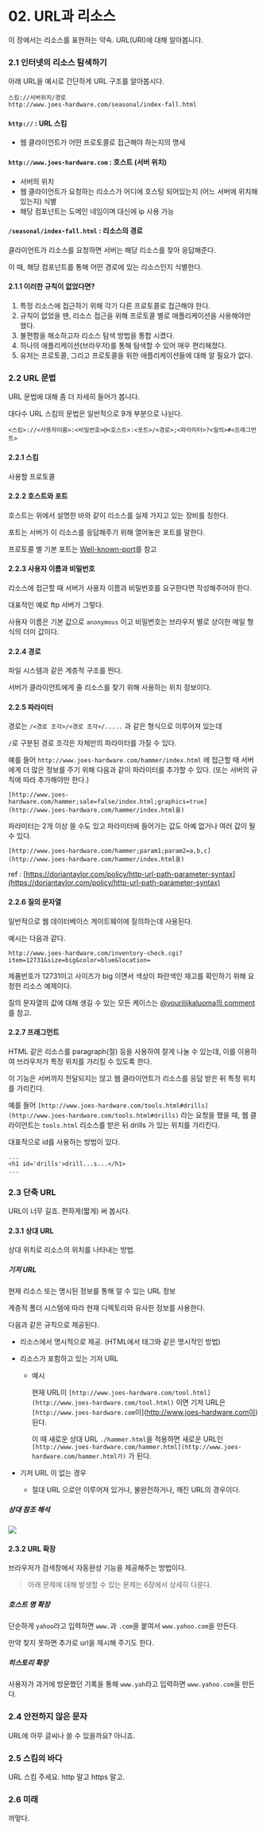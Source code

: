 # 02. URL과 리소스

이 장에서는 리소스를 표현하는 약속. URL(URI)에 대해 알아봅니다.

### 2.1 인터넷의 리소스 탐색하기

아래 URL을 예시로 간단하게 URL 구조를 알아봅시다.

    스킴://서버위치/경로
    http://www.joes-hardware.com/seasonal/index-fall.html

#### `http://` : URL 스킴

* 웹 클라이언트가 어떤 프로토콜로 접근해야 하는지의 명세

#### `http://www.joes-hardware.com` : 호스트 (서버 위치)

* 서버의 위치
* 웹 클라이언트가 요청하는 리소스가 어디에 호스팅 되어있는지 (어느 서버에 위치해 있는지) 식별
* 해당 컴포넌트는 도메인 네임이며 대신에 ip 사용 가능

#### `/seasonal/index-fall.html` : 리소스의 경로

클라이언트가 리소스를 요청하면 서버는 해당 리소스를 찾아 응답해준다.

이 때, 해당 컴포넌트를 통해 어떤 경로에 있는 리소스인지 식별한다.

#### 2.1.1 이러한 규칙이 없었다면?

1. 특정 리소스에 접근하기 위해 각기 다른 프로토콜로 접근해야 한다.
2. 규칙이 없었을 땐, 리소스 접근을 위해 프로토콜 별로 애플리케이션을 사용해야만 했다.
3. 불편함을 해소하고자 리소스 탐색 방법을 통합 시켰다.
4. 하나의 애플리케이션(브라우저)를 통해 탐색할 수 있어 매우 편리해졌다.
5. 유저는 프로토콜, 그리고 프로토콜을 위한 애플리케이션들에 대해 알 필요가 없다.

### 2.2 URL 문법

URL 문법에 대해 좀 더 자세히 들어가 봅니다.

대다수 URL 스킴의 문법은 일반적으로 9개 부분으로 나뉜다.

    <스킴>://<사용자이름>:<비밀번호>@<호스트>:<포트>/<경로>;<파라미터>?<질의>#<프래그먼트>

#### 2.2.1 스킴

사용할 프로토콜

#### 2.2.2 호스트와 포트

호스트는 위에서 설명한 바와 같이 리소스를 실제 가지고 있는 장비를 칭한다.

포트는 서버가 이 리소스를 응답해주기 위해 열어놓은 포트를 말한다.

프로토콜 별 기본 포트는 [Well-known-port](https://en.wikipedia.org/wiki/List_of_TCP_and_UDP_port_numbers#Well-known_ports)를 참고

#### 2.2.3 사용자 이름과 비밀번호

리소스에 접근할 때 서버가 사용자 이름과 비밀번호를 요구한다면 작성해주어야 한다.

대표적인 예로 ftp 서버가 그렇다.

사용자 이름은 기본 값으로 `anonymous` 이고 비밀번호는 브라우저 별로 상이한 메일 형식의 더미 값이다.

#### 2.2.4 경로

파일 시스템과 같은 계층적 구조를 띈다.

서버가 클라이언트에게 줄 리소스를 찾기 위해 사용하는 위치 정보이다.

#### 2.2.5 파라미터

경로는 `/<경로 조각>/<경로 조각>/.....` 과 같은 형식으로 이루어져 있는데

`/`로 구분된 경로 조각은 자체만의 파라미터를 가질 수 있다.

예를 들어 `http://www.joes-hardware.com/hammer/index.html` 에 접근할 때 서버에게 더 많은 정보를 주기 위해 다음과 같이 파라미터를 추가할 수 있다. (또는 서버의 규칙에 따라 추가해야만 한다.)

`[http://www.joes-hardware.com/hammer;sale=false/index.html;graphics=true](http://www.joes-hardware.com/hammer/index.html을)`

파라미터는 2개 이상 쓸 수도 있고 파라미터에 들어가는 값도 아예 없거나 여러 값이 될 수 있다.

`[http://www.joes-hardware.com/hammer;param1;param2=a,b,c](http://www.joes-hardware.com/hammer/index.html을)`

ref : [https://doriantaylor.com/policy/http-url-path-parameter-syntax](https://doriantaylor.com/policy/http-url-path-parameter-syntax)

#### 2.2.6 질의 문자열

일반적으로 웹 데이터베이스 게이트웨이에 질의하는데 사용된다.

예시는 다음과 같다.

`http://www.joes-hardware.com/inventory-check.cgi?item=12731&size=big&color=blue&location=`

제품번호가 12731이고 사이즈가 big 이면서 색상이 파란색인 재고를 확인하기 위해 요청한 리소스 예제이다.

질의 문자열의 값에 대해 생길 수 있는 모든 케이스는 [@vouriliikaluoma의 comment](https://github.com/axios/axios/issues/1139#issuecomment-459728126)를 참고.

#### 2.2.7 프래그먼트

HTML 같은 리소스를 paragraph(절) 등을 사용하여 잘게 나눌 수 있는데, 이를 이용하여 브라우저가 특정 위치를 가리킬 수 있도록 한다.

이 기능은 서버까지 전달되지는 않고 웹 클라이언트가 리소스를 응답 받은 뒤 특정 위치를 가리킨다.

예를 들어 `[http://www.joes-hardware.com/tools.html#drills](http://www.joes-hardware.com/tools.html#drills)` 라는 요청을 했을 때, 웹 클라이언트는 `tools.html` 리소스를 받은 뒤 drills 가 있는 위치를 가리킨다.

대표적으로 id를 사용하는 방법이 있다.

    ...
    <h1 id='drills'>drill...s...</h1>
    ...

### 2.3 단축 URL

URL이 너무 길죠. 편하게(짧게) 써 봅시다.

#### 2.3.1 상대 URL

상대 위치로 리소스의 위치를 나타내는 방법.

##### 기저 URL

현재 리소스 또는 명시된 정보를 통해 알 수 있는 URL 정보

계층적 폴더 시스템에 따라 현재 디렉토리와 유사한 정보를 사용한다.

다음과 같은 규칙으로 제공된다.

- 리소스에서 명시적으로 제공. (HTML에서 <BASE> 태그와 같은 명시적인 방법)
- 리소스가 포함하고 있는 기저 URL
    - 예시

        현재 URL이 `[http://www.joes-hardware.com/tool.html](http://www.joes-hardware.com/tool.html)` 이면 기저 URL은 `[http://www.joes-hardware.com`이](http://www.joes-hardware.com이) 된다.

        이 때 새로운 상대 URL `./hammer.html`을 적용하면 새로운 URL인 `[http://www.joes-hardware.com/hammer.html](http://www.joes-hardware.com/hammer.html가)` 가 된다.

- 기저 URL 이 없는 경우
    - 절대 URL 으로만 이루어져 있거나, 불완전하거나, 깨진 URL의 경우이다.

##### 상대 참조 해석

![](../../.gitbook/assets/url-and-resources-relative-to-absolute-url.png)

#### 2.3.2 URL 확장

브라우저가 검색창에서 자동완성 기능을 제공해주는 방법이다.

> 아래 문제에 대해 발생할 수 있는 문제는 6장에서 상세히 다룬다.

##### 호스트 명 확장

단순하게 `yahoo`라고 입력하면 `www.`과 `.com`을 붙여서 `www.yahoo.com`을 만든다.

만약 찾지 못하면 추가로 url을 제시해 주기도 한다.

##### 히스토리 확장

사용자가 과거에 방문했던 기록을 통해 `www.yah`라고 입력하면 `www.yahoo.com`을 만든다.

### 2.4 안전하지 않은 문자

URL에 아무 글씨나 쓸 수 있을까요? 아니죠.

### 2.5 스킴의 바다

URL 스킴 주세요. http 말고 https 말고.

### 2.6 미래

까맣다.
